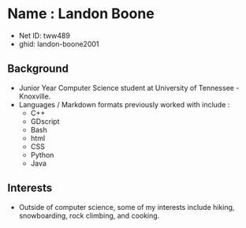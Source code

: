 # Name : Landon Boone

- Net ID: tww489
- ghid: landon-boone2001 

## Background 
- Junior Year Computer Science student at University of Tennessee - Knoxville.
- Languages / Markdown formats previously worked with include :
    - C++
    - GDscript
    - Bash
    - html
    - CSS
    - Python
    - Java

## Interests

- Outside of computer science, some of my interests include hiking, snowboarding, rock climbing, and cooking.